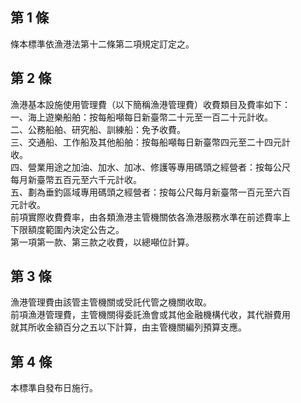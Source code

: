 第 1 條
-------
條本標準依漁港法第十二條第二項規定訂定之。

第 2 條
-------
漁港基本設施使用管理費（以下簡稱漁港管理費）收費類目及費率如下：  
一、海上遊樂船舶：按每船噸每日新臺幣二十元至一百二十元計收。  
二、公務船舶、研究船、訓練船：免予收費。  
三、交通船、工作船及其他船舶：按每船噸每日新臺幣四元至二十四元計  
    收。  
四、營業用途之加油、加水、加冰、修護等專用碼頭之經營者：按每公尺  
    每月新臺幣五百元至六千元計收。  
五、劃為垂釣區域專用碼頭之經營者：按每公尺每月新臺幣一百元至六百  
    元計收。  
前項實際收費費率，由各類漁港主管機關依各漁港服務水準在前述費率上  
下限額度範圍內決定公告之。  
第一項第一款、第三款之收費，以總噸位計算。

第 3 條
-------
漁港管理費由該管主管機關或受託代管之機關收取。  
前項漁港管理費，主管機關得委託漁會或其他金融機構代收，其代辦費用  
就其所收金額百分之五以下計算，由主管機關編列預算支應。

第 4 條
-------
本標準自發布日施行。

